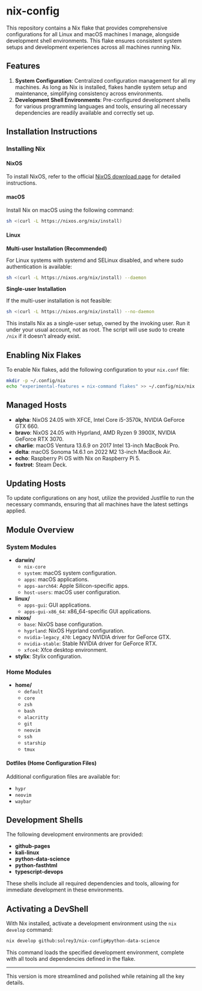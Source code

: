 
# nix-config

This repository contains a Nix flake that provides comprehensive configurations for all Linux and macOS machines I manage, alongside development shell environments. This flake ensures consistent system setups and development experiences across all machines running Nix.

## Features

1. **System Configuration**: Centralized configuration management for all my machines. As long as Nix is installed, flakes handle system setup and maintenance, simplifying consistency across environments.
2. **Development Shell Environments**: Pre-configured development shells for various programming languages and tools, ensuring all necessary dependencies are readily available and correctly set up.

## Installation Instructions

### Installing Nix

#### NixOS
To install NixOS, refer to the official [NixOS download page](https://nixos.org/download/#nix-more) for detailed instructions.

#### macOS
Install Nix on macOS using the following command:
```sh
sh <(curl -L https://nixos.org/nix/install)
```

#### Linux

**Multi-user Installation (Recommended)**

For Linux systems with systemd and SELinux disabled, and where sudo authentication is available:
```sh 
sh <(curl -L https://nixos.org/nix/install) --daemon
```

**Single-user Installation**

If the multi-user installation is not feasible:
```sh 
sh <(curl -L https://nixos.org/nix/install) --no-daemon
```
This installs Nix as a single-user setup, owned by the invoking user. Run it under your usual account, not as root. The script will use sudo to create `/nix` if it doesn’t already exist.

## Enabling Nix Flakes

To enable Nix flakes, add the following configuration to your `nix.conf` file:
```sh
mkdir -p ~/.config/nix
echo "experimental-features = nix-command flakes" >> ~/.config/nix/nix.conf
```

## Managed Hosts

- **alpha**: NixOS 24.05 with XFCE, Intel Core i5-3570k, NVIDIA GeForce GTX 660.
- **bravo**: NixOS 24.05 with Hyprland, AMD Ryzen 9 3900X, NVIDIA GeForce RTX 3070.
- **charlie**: macOS Ventura 13.6.9 on 2017 Intel 13-inch MacBook Pro.
- **delta**: macOS Sonoma 14.6.1 on 2022 M2 13-inch MacBook Air.
- **echo**: Raspberry Pi OS with Nix on Raspberry Pi 5.
- **foxtrot**: Steam Deck.

## Updating Hosts

To update configurations on any host, utilize the provided Justfile to run the necessary commands, ensuring that all machines have the latest settings applied.

## Module Overview

### System Modules
- **darwin/**
  - `nix-core`
  - `system`: macOS system configuration.
  - `apps`: macOS applications.
  - `apps-aarch64`: Apple Silicon-specific apps.
  - `host-users`: macOS user configuration.
- **linux/**
  - `apps-gui`: GUI applications.
  - `apps-gui-x86_64`: x86_64-specific GUI applications.
- **nixos/**
  - `base`: NixOS base configuration.
  - `hyprland`: NixOS Hyprland configuration.
  - `nvidia-legacy_470`: Legacy NVIDIA driver for GeForce GTX.
  - `nvidia-stable`: Stable NVIDIA driver for GeForce RTX.
  - `xfce4`: Xfce desktop environment.
- **stylix**: Stylix configuration.

### Home Modules
- **home/**
  - `default`
  - `core`
  - `zsh`
  - `bash`
  - `alacritty`
  - `git`
  - `neovim`
  - `ssh`
  - `starship`
  - `tmux`

#### Dotfiles (Home Configuration Files)

Additional configuration files are available for:
- `hypr`
- `neovim`
- `waybar`

## Development Shells

The following development environments are provided:

- **github-pages**
- **kali-linux**
- **python-data-science**
- **python-fasthtml**
- **typescript-devops**

These shells include all required dependencies and tools, allowing for immediate development in these environments.

## Activating a DevShell

With Nix installed, activate a development environment using the `nix develop` command:

```sh
nix develop github:solrey3/nix-config#python-data-science
```

This command loads the specified development environment, complete with all tools and dependencies defined in the flake.

---

This version is more streamlined and polished while retaining all the key details.
